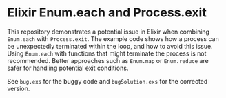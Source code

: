 # Elixir Enum.each and Process.exit

This repository demonstrates a potential issue in Elixir when combining `Enum.each` with `Process.exit`.  The example code shows how a process can be unexpectedly terminated within the loop, and how to avoid this issue.  Using `Enum.each` with functions that might terminate the process is not recommended.  Better approaches such as `Enum.map` or `Enum.reduce` are safer for handling potential exit conditions.

See `bug.exs` for the buggy code and `bugSolution.exs` for the corrected version.